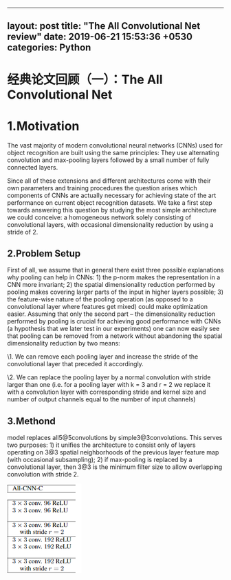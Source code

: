 

---
layout: post
title:  "The All Convolutional Net review"
date:   2019-06-21 15:53:36 +0530
categories: Python
---

# 经典论文回顾（一）：The All Convolutional Net



# 1.Motivation

The vast majority of modern convolutional neural networks (CNNs) used for object recognition are built using the same principles: They use alternating convolution and max-pooling layers followed by a small number of fully connected layers.

Since all of these extensions and different architectures come with their own parameters and training procedures the question arises which components of CNNs are actually necessary for achieving state of the art performance on current object recognition datasets. We take a first step towards answering this question by studying the most simple architecture we could conceive: a homogeneous network solely consisting of convolutional layers, with occasional dimensionality reduction by using a stride of 2. 

## 2.Problem Setup

First of all, we assume that in general there exist three possible explanations why pooling can help in CNNs: 1) the p-norm makes the representation in a CNN more invariant; 2) the spatial dimensionality reduction performed by pooling makes covering larger parts of the input in higher layers possible; 3) the feature-wise nature of the pooling operation (as opposed to a convolutional layer where features get mixed) could make optimization easier. Assuming that only the second part – the dimensionality reduction performed by pooling is crucial for achieving good performance with CNNs (a hypothesis that we later test in our experiments) one can now easily see that pooling can be removed from a network without abandoning the spatial dimensionality reduction by two means: 

\1. We can remove each pooling layer and increase the stride of the convolutional layer that preceded it accordingly. 

\2. We can replace the pooling layer by a normal convolution with stride larger than one (i.e.  for a pooling layer with k = 3 and r = 2 we replace it with a convolution layer with corresponding stride and kernel size and number of output channels equal to the number of input channels) 

## 3.Methond

model replaces all5@5convolutions by simple3@3convolutions. This serves two purposes: 1) it unifies the architecture to consist only of layers operating on 3@3 spatial neighborhoods of the previous layer feature map (with occasional subsampling); 2) if max-pooling is replaced by a convolutional layer, then 3@3 is the minimum filter size to allow overlapping convolution with stride 2. 

![1560946132484](../assets/allconv.png)
